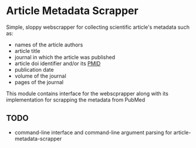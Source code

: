 # Article Metadata Scrapper

Simple, sloppy webscrapper for collecting scientific article's metadata such as:
- names of the article authors
- article title
- journal in which the article was published
- article doi identifier and/or its [PMID](https://en.wikipedia.org/w/index.php?title=Wikipedia:PMID&oldid=1092624493)
- publication date
- volume of the journal
- pages of the journal

This module contains interface for the webscprapper along with its implementation for scrapping the metadata from PubMed

## TODO
- command-line interface and command-line argument parsing for article-metadata-scrapper